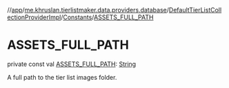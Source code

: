 //[app](../../../../index.md)/[me.khruslan.tierlistmaker.data.providers.database](../../index.md)/[DefaultTierListCollectionProviderImpl](../index.md)/[Constants](index.md)/[ASSETS_FULL_PATH](-a-s-s-e-t-s_-f-u-l-l_-p-a-t-h.md)

# ASSETS_FULL_PATH

private const val [ASSETS_FULL_PATH](-a-s-s-e-t-s_-f-u-l-l_-p-a-t-h.md): [String](https://kotlinlang.org/api/latest/jvm/stdlib/kotlin/-string/index.html)

A full path to the tier list images folder.
